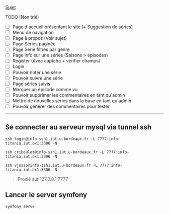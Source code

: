 [Sujet](https://gregwar.com/s3web/project.html#title.1)

TODO (Non trié)

- [ ] Page d'accueil présentant le site (+ Suggestion de séries)
- [ ] Menu de navigation
- [ ] Page à propos (Voir sujet)
- [ ] Page Séries paginée
- [ ] Page Série filtres par genre
- [ ] Page info sur une séries (Saisons > épisodes)
- [ ] Register (Avec captcha + vérifier champs)
- [ ] Login
- [ ] Pouvoir noter une série
- [ ] Pouvoir suivre une série
- [ ] Page séries suivis
- [ ] Marquer un épisode comme vu
- [ ] Pouvoir supprimer les commentaires en tant qu'admin
- [ ] Mettre de nouvelles séries dans la base en tant qu'admin
- [ ] Pouvoir générer des commentaires pour tester

***

## Se connecter au serveur mysql via tunnel ssh

```
ssh login@info-ssh1.iut.u-bordeaux.fr -L 7777:info-titania.iut.bx1:3306 -N
```
```
ssh criboulet@info-ssh1.iut.u-bordeaux.fr -L 7777:info-titania.iut.bx1:3306 -N
```
```
ssh vjosso@info-ssh1.iut.u-bordeaux.fr -L 7777:info-titania.iut.bx1:3306 -N
```

> Proxié sur 127.0.0.1:7777

## Lancer le server symfony

```
symfony serve
```
